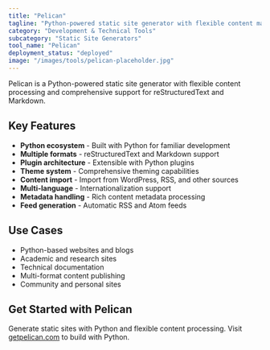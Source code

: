 ```yaml
---
title: "Pelican"
tagline: "Python-powered static site generator with flexible content management"
category: "Development & Technical Tools"
subcategory: "Static Site Generators"
tool_name: "Pelican"
deployment_status: "deployed"
image: "/images/tools/pelican-placeholder.jpg"
---
```

Pelican is a Python-powered static site generator with flexible content processing and comprehensive support for reStructuredText and Markdown.

## Key Features

- **Python ecosystem** - Built with Python for familiar development
- **Multiple formats** - reStructuredText and Markdown support
- **Plugin architecture** - Extensible with Python plugins
- **Theme system** - Comprehensive theming capabilities
- **Content import** - Import from WordPress, RSS, and other sources
- **Multi-language** - Internationalization support
- **Metadata handling** - Rich content metadata processing
- **Feed generation** - Automatic RSS and Atom feeds

## Use Cases

- Python-based websites and blogs
- Academic and research sites
- Technical documentation
- Multi-format content publishing
- Community and personal sites

## Get Started with Pelican

Generate static sites with Python and flexible content processing. Visit [getpelican.com](https://getpelican.com) to build with Python.